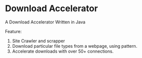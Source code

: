 # Download Accelerator
A Download Accelerator Written in Java

Feature:

1. Site Crawler and scrapper
2. Download particular file types from a webpage, using pattern.
3. Accelerate downloads with over 50+ connections.
